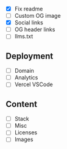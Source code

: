 - [x] Fix readme
- [ ] Custom OG image
- [x] Social links
- [ ] OG header links
- [ ] llms.txt

## Deployment

- [ ] Domain
- [ ] Analytics
- [ ] Vercel VSCode

## Content

- [ ] Stack
- [ ] Misc
- [ ] Licenses
- [ ] Images
